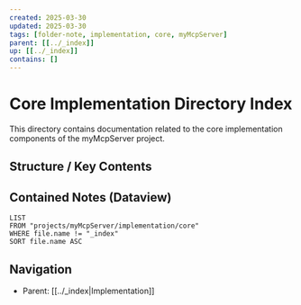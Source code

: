 ```yaml
---
created: 2025-03-30
updated: 2025-03-30
tags: [folder-note, implementation, core, myMcpServer]
parent: [[../_index]]
up: [[../_index]]
contains: []
---
```


# Core Implementation Directory Index

This directory contains documentation related to the core implementation components of the myMcpServer project.

## Structure / Key Contents

<!-- List important files once they are created -->

## Contained Notes (Dataview)

```dataview
LIST
FROM "projects/myMcpServer/implementation/core"
WHERE file.name != "_index"
SORT file.name ASC
```

## Navigation

- Parent: [[../_index|Implementation]]
